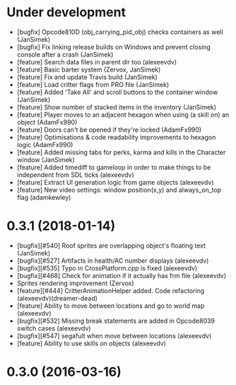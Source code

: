 Under development
=======================
- [bugfix] Opcode810D (obj_carrying_pid_obj) checks containers as well (JanSimek)
- [bugfix] Fix linking release builds on Windows and prevent closing console after a crash (JanSimek)
- [feature] Search data files in parent dir too (alexeevdv)
- [feature] Basic barter system (Zervox, JanSimek)
- [feature] Fix and update Travis build (JanSimek)
- [feature] Load critter flags from PRO file (JanSimek)
- [feature] Added 'Take All' and scroll buttons to the container window (JanSimek)
- [feature] Show number of stacked items in the inventory (JanSimek)
- [feature] Player moves to an adjacent hexagon when using (a skill on) an object (AdamFx990)
- [feature] Doors can't be opened if they're locked (AdamFx990)
- [feature] Optimisations & code readability improvements to hexagon logic (AdamFx990)
- [feature] Added missing tabs for perks, karma and kills in the Character window (JanSimek)
- [feature] Added timediff to gameloop in order to make things to be independent from SDL ticks (alexeevdv)
- [feature] Extract UI generation logic from game objects (alexeevdv)
- [feature] New video settings: window position(x,y) and always_on_top flag (adamkewley)

0.3.1 (2018-01-14)
=======================
- [bugfix][#540] Roof sprites are overlapping object's floating text (JanSimek)
- [bugfix][#527] Artifacts in health/AC number displays (alexeevdv)
- [bugfix][#535] Typo in CrossPlatform.cpp is fixed (alexeevdv)
- [bugfix][#468] Check for animation if it actually has frm file (alexeevdv)
- Sprites rendering improvement (Zervox)
- [feature][#444] CritterAnimationHelper added. Code refactoring (alexeevdv)(dreamer-dead)
- [feature] Ability to move between locations and go to world map (alexeevdv)
- [bugfix][#532] Missing break statements are added in Opcode8039 switch cases (alexeevdv)
- [bugfix][#547] segafult when move between locations (alexeevdv)
- [feature] Ability to use skills on objects (alexeevdv)

0.3.0 (2016-03-16)
=======================
